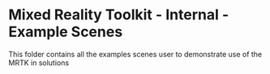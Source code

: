 # Mixed Reality Toolkit - Internal - Example Scenes

This folder contains all the examples scenes user to demonstrate use of the MRTK in solutions